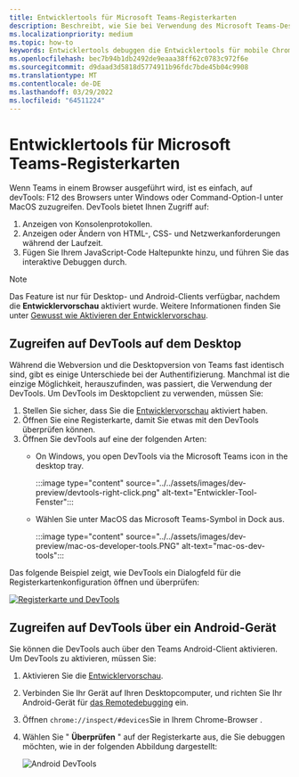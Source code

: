 ```yaml
---
title: Entwicklertools für Microsoft Teams-Registerkarten
description: Beschreibt, wie Sie bei Verwendung des Microsoft Teams-Desktopclients und Debuggens zu devTools gelangen
ms.localizationpriority: medium
ms.topic: how-to
keywords: Entwicklertools debuggen die Entwicklertools für mobile Chrome-Desktopclients
ms.openlocfilehash: bec7b94b1db2492de9eaaa38ff62c0783c972f6e
ms.sourcegitcommit: d9daad3d5818d5774911b96fdc7bde45b04c9908
ms.translationtype: MT
ms.contentlocale: de-DE
ms.lasthandoff: 03/29/2022
ms.locfileid: "64511224"
---
```

# <a name="devtools-for-microsoft-teams-tabs"></a>Entwicklertools für Microsoft Teams-Registerkarten

Wenn Teams in einem Browser ausgeführt wird, ist es einfach, auf devTools: F12 des Browsers unter Windows oder Command-Option-I unter MacOS zuzugreifen. DevTools bietet Ihnen Zugriff auf:

1. Anzeigen von Konsolenprotokollen.
1. Anzeigen oder Ändern von HTML-, CSS- und Netzwerkanforderungen während der Laufzeit.
1. Fügen Sie Ihrem JavaScript-Code Haltepunkte hinzu, und führen Sie das interaktive Debuggen durch.

> [!NOTE]
> Das Feature ist nur für Desktop- und Android-Clients verfügbar, nachdem die **Entwicklervorschau** aktiviert wurde. Weitere Informationen finden Sie unter [Gewusst wie Aktivieren der Entwicklervorschau](~/resources/dev-preview/developer-preview-intro.md).

## <a name="access-devtools-on-the-desktop"></a>Zugreifen auf DevTools auf dem Desktop

Während die Webversion und die Desktopversion von Teams fast identisch sind, gibt es einige Unterschiede bei der Authentifizierung. Manchmal ist die einzige Möglichkeit, herauszufinden, was passiert, die Verwendung der DevTools. Um DevTools im Desktopclient zu verwenden, müssen Sie:

1. Stellen Sie sicher, dass Sie die [Entwicklervorschau](~/resources/dev-preview/developer-preview-intro.md) aktiviert haben.
1. Öffnen Sie eine Registerkarte, damit Sie etwas mit den DevTools überprüfen können.
1. Öffnen Sie devTools auf eine der folgenden Arten:
    * On Windows, you open DevTools via the Microsoft Teams icon in the desktop tray.

      :::image type="content" source="../../assets/images/dev-preview/devtools-right-click.png" alt-text="Entwickler-Tool-Fenster":::

    * Wählen Sie unter MacOS das Microsoft Teams-Symbol in Dock aus.

      :::image type="content" source="../../assets/images/dev-preview/mac-os-developer-tools.PNG" alt-text="mac-os-dev-tools":::

Das folgende Beispiel zeigt, wie DevTools ein Dialogfeld für die Registerkartenkonfiguration öffnen und überprüfen:

   [![Registerkarte und DevTools](~/assets/images/dev-preview/tab-and-devtools.png)](~/assets/images/dev-preview/tab-and-devtools.png#lightbox)

## <a name="access-devtools-from-an-android-device"></a>Zugreifen auf DevTools über ein Android-Gerät

Sie können die DevTools auch über den Teams Android-Client aktivieren. Um DevTools zu aktivieren, müssen Sie:

1. Aktivieren Sie die [Entwicklervorschau](~/resources/dev-preview/developer-preview-intro.md).
1. Verbinden Sie Ihr Gerät auf Ihren Desktopcomputer, und richten Sie Ihr Android-Gerät für [das Remotedebugging](https://developers.google.com/web/tools/chrome-devtools/remote-debugging/) ein.
1. Öffnen `chrome://inspect/#devices`Sie in Ihrem Chrome-Browser .
1. Wählen Sie " **Überprüfen** " auf der Registerkarte aus, die Sie debuggen möchten, wie in der folgenden Abbildung dargestellt:

   ![Android DevTools](~/assets/images/android-devtools.png)
